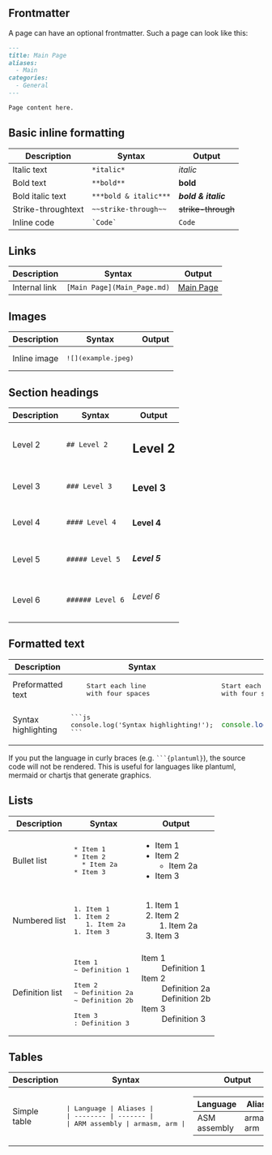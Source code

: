 ## Frontmatter

A page can have an optional frontmatter. Such a page can look like this:

```md
---
title: Main Page
aliases:
  - Main
categories:
  - General
---

Page content here.
```

## Basic inline formatting

<table>
  <thead>
    <tr>
      <th>Description</th>
      <th>Syntax</th>
      <th>Output</th>
    </tr>
  </thead>
  <tbody>
    <tr>
      <td>Italic text</td>
      <td><code>*italic*</code></td>
      <td><em>italic</em></td>
    </tr>
    <tr>
      <td>Bold text</td>
      <td><code>**bold**</code></td>
      <td><strong>bold</strong></td>
    </tr>
    <tr>
      <td>Bold italic text</td>
      <td><code>***bold & italic***</code></td>
      <td><strong><em>bold & italic</em></strong></td>
    </tr>
    <tr>
      <td>Strike-throughtext</td>
      <td><code>~~strike-through~~</code></td>
      <td><s>strike-through</s></td>
    </tr>
    <tr>
      <td>Inline code</td>
      <td><code>`Code`</code></td>
      <td><code>Code</code></td>
    </tr>
  </tbody>
</table>

## Links

<table>
  <thead>
    <tr>
      <th>Description</th>
      <th>Syntax</th>
      <th>Output</th>
    </tr>
  </thead>
  <tbody>
    <tr>
      <td>Internal link</td>
      <td><code>[Main Page](Main_Page.md)</code></td>
      <td><a href="#">Main Page</a></td>
    </tr>
  </tbody>
</table>

## Images

<table>
  <thead>
    <tr>
      <th>Description</th>
      <th>Syntax</th>
      <th>Output</th>
    </tr>
  </thead>
  <tbody>
    <tr>
      <td>Inline image</td>
      <td><pre>![](example.jpeg)</pre></td>
      <td></td>
    </tr>
  </tbody>
</table>

## Section headings

<table>
  <thead>
    <tr>
      <th>Description</th>
      <th>Syntax</th>
      <th>Output</th>
    </tr>
  </thead>
  <tbody>
    <tr>
      <td>Level 2</td>
      <td><code>## Level 2</code></td>
      <td><h2>Level 2</h2></td>
    </tr>
    <tr>
      <td>Level 3</td>
      <td><code>### Level 3</code></td>
      <td><h3>Level 3</h3></td>
    </tr>
    <tr>
      <td>Level 4</td>
      <td><code>#### Level 4</code></td>
      <td><h4>Level 4</h4></td>
    </tr>
    <tr>
      <td>Level 5</td>
      <td><code>##### Level 5</code></td>
      <td><h5>Level 5</h5></td>
    </tr>
    <tr>
      <td>Level 6</td>
      <td><code>###### Level 6</code></td>
      <td><h6>Level 6</h6></td>
    </tr>
  </tbody>
</table>

## Formatted text

<table>
  <thead>
    <tr>
      <th>Description</th>
      <th>Syntax</th>
      <th>Output</th>
    </tr>
  </thead>
  <tbody>
    <tr>
      <td>Preformatted text</td>
      <td><pre>    Start each line<br>    with four spaces</pre></td>
      <td><pre>Start each line<br>with four spaces</pre></td>
    </tr>
    <tr>
      <td>Syntax highlighting</td>
      <td><pre>```js<br>console.log('Syntax highlighting!');<br>```</td>
      <td>

```js
console.log('Syntax highlighting!');
```

</td>
    </tr>
  </tbody>
</table>

If you put the language in curly braces (e.g. <code>```{plantuml}</code>),
the source code will not be rendered. This is useful for languages like plantuml,
mermaid or chartjs that generate graphics.

## Lists

<table>
  <thead>
    <tr>
      <th>Description</th>
      <th>Syntax</th>
      <th>Output</th>
    </tr>
  </thead>
  <tbody>
    <tr>
      <td>Bullet list</td>
      <td><pre>* Item 1<br>* Item 2<br>  * Item 2a<br>* Item 3</td>
      <td><ul><li>Item 1<li>Item 2<ul><li>Item 2a</ul><li>Item 3</ul></td>
    </tr>
    <tr>
      <td>Numbered list</td>
      <td><pre>1. Item 1<br>1. Item 2<br>   1. Item 2a<br>1. Item 3</td>
      <td><ol><li>Item 1<li>Item 2<ol><li>Item 2a</ol><li>Item 3</ol></td>
    </tr>
    <tr>
      <td>Definition list</td>
      <td><pre>Item 1<br>~ Definition 1<br><br>Item 2<br>~ Definition 2a<br>~ Definition 2b<br><br>Item 3<br>: Definition 3</pre></td>
      <td><dl><dt>Item 1</dt><dd>Definition 1</dd><dt>Item 2</dt><dd>Definition 2a</dd><dd>Definition 2b</dd><dt>Item 3</dt><dd>Definition 3</dl></td>
    </tr>
  </tbody>
</table>

## Tables

<table>
  <thead>
    <tr>
      <th>Description</th>
      <th>Syntax</th>
      <th>Output</th>
    </tr>
  </thead>
  <tbody>
    <tr>
      <td>Simple table</td>
      <td><pre>| Language | Aliases |<br>| -------- | ------- |<br>| ARM assembly | armasm, arm |</pre></td>
      <td>
        <table>
          <thead><tr><th>Language</th><th>Aliases</th><tr></thead>
          <tbody><tr><td>ASM assembly</td><td>armasm, arm</td></td></tbody>
        </table>
      </td>
    </tr>
  </tbody>
</table>
